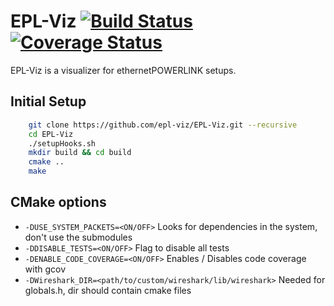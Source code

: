 # EPL-Viz [![Build Status](https://travis-ci.org/epl-viz/EPL-Viz.svg?branch=master)](https://travis-ci.org/epl-viz/EPL-Viz) [![Coverage Status](https://coveralls.io/repos/github/epl-viz/EPL-Viz/badge.svg?branch=master)](https://coveralls.io/github/epl-viz/EPL-Viz?branch=master)

EPL-Viz is a visualizer for ethernetPOWERLINK setups.
<!-- Discord bot #1 -->

## Initial Setup
```bash
    git clone https://github.com/epl-viz/EPL-Viz.git --recursive
    cd EPL-Viz
    ./setupHooks.sh
    mkdir build && cd build
    cmake ..
    make
```

## CMake options

  - `-DUSE_SYSTEM_PACKETS=<ON/OFF>` Looks for dependencies in the system, don't use the submodules
  - `-DDISABLE_TESTS=<ON/OFF>` Flag to disable all tests
  - `-DENABLE_CODE_COVERAGE=<ON/OFF>` Enables / Disables code coverage with gcov
  - `-DWireshark_DIR=<path/to/custom/wireshark/lib/wireshark>` Needed for globals.h, dir should contain cmake files
